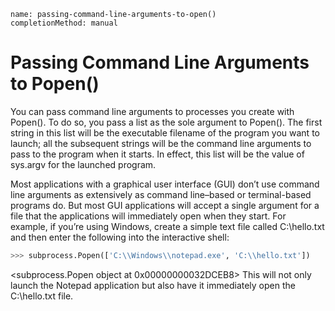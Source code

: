 ```ngMeta
name: passing-command-line-arguments-to-open()
completionMethod: manual
```
# Passing Command Line Arguments to Popen()
You can pass command line arguments to processes you create with Popen(). To do so, you pass a list as the sole argument to Popen(). The first string in this list will be the executable filename of the program you want to launch; all the subsequent strings will be the command line arguments to pass to the program when it starts. In effect, this list will be the value of sys.argv for the launched program.

Most applications with a graphical user interface (GUI) don’t use command line arguments as extensively as command line–based or terminal-based programs do. But most GUI applications will accept a single argument for a file that the applications will immediately open when they start. For example, if you’re using Windows, create a simple text file called C:\hello.txt and then enter the following into the interactive shell:

```python
>>> subprocess.Popen(['C:\\Windows\\notepad.exe', 'C:\\hello.txt'])
```
<subprocess.Popen object at 0x00000000032DCEB8>
This will not only launch the Notepad application but also have it immediately open the C:\hello.txt file.

